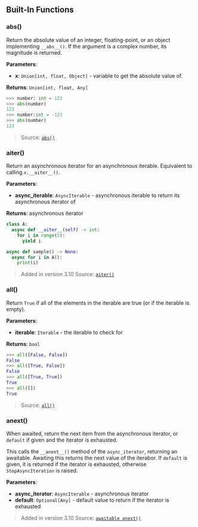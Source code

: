 ## Built-In Functions


### abs()
Return the absolute value of an integer, floating-point, or an object implementing ` __abs__() `. If the argument is a complex number, its magnitude is returned.

**Parameters**:
- **x**: ` Union[int, float, Object] ` - variable to get the absolute value of.

**Returns**: ` Union[int, float, Any] `

```py
>>> number: int = 123
>>> abs(number)
123
>>> number:int = -123
>>> abs(number)
123
```
> Source: [` abs() `](<https://docs.python.org/3/library/functions.html#abs>)


### aiter()
Return an asynchronous iterator for an asynchronous iterable. Equivalent to calling ` x.__aiter__() `.

**Parameters**:
- **async_iterable**: ` AsyncIterable ` - asynchronous iterable to return its asynchronous iterator of

**Returns**: asynchronous iterator

```py
class A:
  async def __aiter__(self) -> int:
    for i in range(5):
      yield i

async def sample() -> None:
  async for i in A():
    print(i)
```

> Added in version 3.10
> Source: [` aiter() `](<https://docs.python.org/3/library/functions.html#aiter>)


### all()
Return ` True ` if all of the elements in the iterable are true (or if the iterable is empty).

**Parameters**:
- **iterable**: ` Iterable ` - the iterable to check for

**Returns**: ` bool `

```py
>>> all([False, False])
False
>>> all([True, False])
False
>>> all([True, True])
True
>>> all([])
True
```

> Source: [` all() `](<https://docs.python.org/3/library/functions.html#all>)


### anext()
When awaited, return the next item from the asynchronous iterator, or ` default ` if given and the iterator is exhausted.

This calls the ` __anext__() ` method of the ` async_iterator `, returning an awaitable. Awaiting this returns the next value of the iterabor. If ` default ` is given, it is returned if the iterator is exhausted, otherwise ` StopAsyncIteration ` is raised.

**Parameters**:
- **async_iterator**: ` AsyncIterable ` - asynchronous iterator
- **default**: ` Optional[Any] ` - default value to return if the iterator is exhausted

> Added in version 3.10
> Source: [` awaitable anext() `](<https://docs.python.org/3/library/functions.html#anext>)